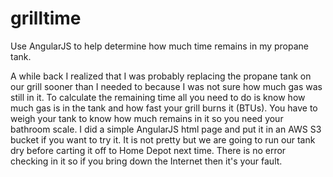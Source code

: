 grilltime
=========

Use AngularJS to help determine how much time remains in my propane tank.

A while back I realized that I was probably replacing the propane tank on our grill sooner than I needed to because I was not sure how much gas was still in it.
To calculate the remaining time all you need to do is know how much gas is in the tank and how fast your grill burns it (BTUs).
You have to weigh your tank to know how much remains in it so you need your bathroom scale.
I did a simple AngularJS html page and put it in an AWS S3 bucket if you want to try it.
It is not pretty but we are going to run our tank dry before carting it off to Home Depot next time.
There is no error checking in it so if you bring down the Internet then it's your fault.

